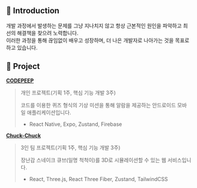 ## 👋 Introduction

개발 과정에서 발생하는 문제를 그냥 지나치지 않고 항상 근본적인 원인을 파악하고 최선의 해결책을 찾으려 노력합니다. <br />
이러한 과정을 통해 끊임없이 배우고 성장하며, 더 나은 개발자로 나아가는 것을 목표로 하고 있습니다.

## 📂 Project
[**CODEPEEP**](https://github.com/miinje/code-beep)

> 개인 프로젝트(기획 1주, 핵심 기능 개발 3주)
>
> 코드를 이용한 퀴즈 형식의 기상 미션을 통해 알람을 제공하는 안드로이드 모바일 애플리케이션입니다. <br />
> - React Native, Expo, Zustand, Firebase
> 


[**Chuck-Chuck**](https://github.com/The-Chuck-Chuck/The-Chuck)

> 3인 팀 프로젝트(기획 1주, 핵심 기능 개발 3주)
> 
> 장난감 스네이크 큐브(일명 척척이)를 3D로 시뮬레이션할 수 있는 웹 서비스입니다. <br />
> - React, Three.js, React Three Fiber, Zustand, TailwindCSS
> 
